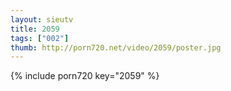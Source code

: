 ```yaml
--- 
layout: sieutv
title: 2059
tags: ["002"]
thumb: http://porn720.net/video/2059/poster.jpg
---
```

{% include porn720 key="2059" %} 
